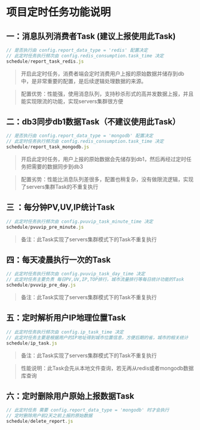# 项目定时任务功能说明

## 一：消息队列消费者Task (建议上报使用此Task)

```js
// 是否执行由 config.report_data_type = 'redis' 配置决定
// 此定时任务执行频次由 config.redis_consumption.task_time 决定
schedule/report_task_redis.js
```

> 开启此定时任务，消费者端会定时消费用户上报的原始数据并储存到db中，是非常重要的配置，是后续逻辑处理数据的来源。

> 配置优势：性能强，使用消息队列，支持秒杀形式的高并发数据上报，并且能实现限流的功能，实现servers集群很方便

## 二：db3同步db1数据Task（不建议使用此Task）

```js
// 是否执行由 config.report_data_type = 'mongodb' 配置决定
// 此定时任务执行频次由 config.redis_consumption.task_time 决定
schedule/report_task_mongodb.js
```

> 开启此定时任务，用户上报的原始数据会先储存到db1，然后再经过定时任务把需要的数据同步到db3

> 配置劣势：性能比消息队列差很多，配置也稍复杂，没有做限流逻辑，实现了servers集群Task的不重复执行

## 三 ：每分钟PV,UV,IP统计Task

```js
// 此定时任务执行频次由 config.pvuvip_task_minute_time 决定
schedule/pvuvip_pre_minute.js
```

> 备注：此Task实现了servers集群模式下的Task不重复执行


## 四：每天凌晨执行一次的Task

```js
// 此定时任务执行频次由 config.pvuvip_task_day_time 决定
// 此定时任务主要负责 每日PV,UV,IP,TOP排行，城市流量排行等每日统计功能的Task
schedule/pvuvip_pre_day.js
```

> 备注：此Task实现了servers集群模式下的Task不重复执行

## 五：定时解析用户IP地理位置Task

```js
// 此定时任务执行频次由 config.ip_task_time 决定
// 此定时任务主要是根据用户的IP地址得到城市位置信息，方便后期的省，城市的相关统计
schedule/ip_task.js
```

> 备注：此Task实现了servers集群模式下的Task不重复执行

> 性能说明：此Task会先从本地文件查询，若无再从redis或者mongodb数据库查询

## 六：定时删除用户原始上报数据Task

```js
// 此定时任务 需要 config.report_data_type = 'mongodb' 时才会执行
// 定时删除用户前2天之前上报的原始数据
schedule/delete_report.js
```